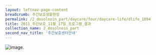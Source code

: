 ```yaml
--- 
layout: leftnav-page-content 
breadcrumb: 주간보호생활현장 
permalink: /2_dosolnoin_part/daycare/four/daycare-life/dlife_1094
title: 2011_주간보호_11월_17일_프로그램_결과
collection_name: 2_dosolnoin_part
second_nav_title: '주간보호센터안내' 
---
```

![image]({{site.baseurl}}/resource_room/daycare-life/files/8-2011_M90_35.jpg ).